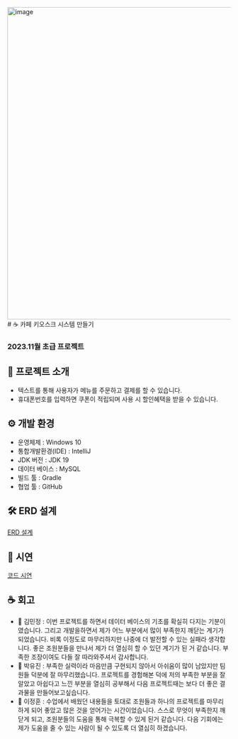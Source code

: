<img width="704" alt="image" src="https://github.com/kimminjung123/project/assets/133175842/5188b2f0-2d21-4b16-b67e-7c695ce742c1"># ☕ 카페 키오스크 시스템 만들기
### 2023.11월 초급 프로젝트

## 📢 프로젝트 소개
 - 텍스트를 통해 사용자가 메뉴를 주문하고 결제를 할 수 있습니다.
 - 휴대폰번호를 입력하면 쿠폰이 적립되며 사용 시 할인혜택을 받을 수 있습니다.

## ⚙ 개발 환경
- 운영체제 : Windows 10
- 통합개발환경(IDE) : IntelliJ
- JDK 버전 : JDK 19
- 데이터 베이스 : MySQL
- 빌드 툴 : Gradle
- 협업 툴 : GitHub

## 🛠 ERD 설계
[ERD 설계](https://www.erdcloud.com/d/ELa5SQ4hBuzgF7ZRp)

## 📁 시연
[코드 시연](https://youtu.be/p_bQK4SRE2s)
## ☕ 회고
 - 🍞 김민정 : 이번 프로젝트를 하면서 데이터 베이스의 기초를 확실히 다지는 기분이였습니다. 그리고 개발을하면서 제가 어느 부분에서 많이 부족한지 깨닫는 계기가 되었습니다. 비록 이정도로 마무리하지만 나중에 더 발전할 수 있는 실패라 생각합니다. 좋은 조원분들을 만나서 제가 더 열심히 할 수 있던 계기가 된 거 같습니다. 부족한 조장이여도 다들 잘 따라와주셔서 감사합니다.
 - 🧇 박유진 : 부족한 실력이라 마음만큼 구현되지 않아서 아쉬움이 많이 남았지만 팀원들 덕분에 잘 마무리했습니다. 프로젝트를 경험해본 덕에 저의 부족한 부분을 잘 알았고 아쉽다고 느낀 부분을 열심히 공부해서 다음 프로젝트때는 보다 더 좋은 결과물을 만들어보고싶습니다.
 - 🥞 이정훈 : 수업에서 배웠던 내용들을 토대로 조원들과 하나의 프로젝트를 마무리 하게 되어 좋았고 많은 것을 얻어가는 시간이었습니다. 스스로 무엇이 부족한지 깨닫게 되고, 조원분들의 도움을 통해 극복할 수 있게 된거 같습니다. 다음 기회에는 제가 도움을 줄 수 있는 사람이 될 수 있도록 더 열심히 하겠습니다.

